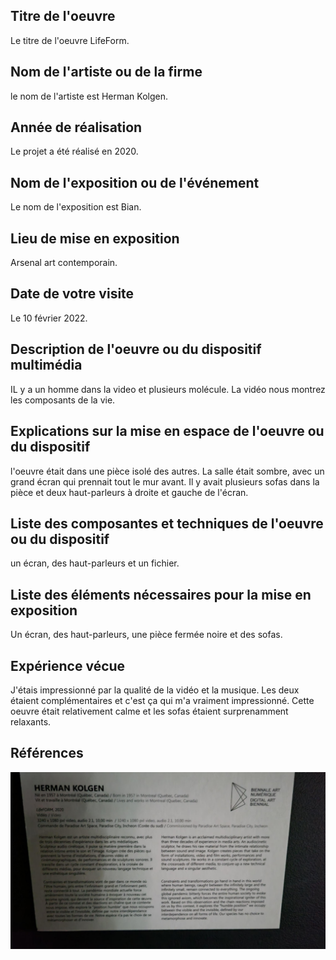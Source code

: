 ## Titre de l'oeuvre

Le titre de l'oeuvre LifeForm.

## Nom de l'artiste ou de la firme

le nom de l'artiste est Herman Kolgen.

## Année de réalisation

Le projet a été réalisé en 2020.

## Nom de l'exposition ou de l'événement

Le nom de l'exposition est Bian.

## Lieu de mise en exposition

Arsenal art contemporain.

## Date de votre visite

Le 10 février 2022.

## Description de l'oeuvre ou du dispositif multimédia

IL y a un homme dans la video et plusieurs molécule. La vidéo nous montrez les composants de la vie.

## Explications sur la mise en espace de l'oeuvre ou du dispositif

l'oeuvre était dans une pièce isolé des autres. La salle était sombre, avec un grand écran qui prennait tout le mur avant. Il y avait plusieurs sofas dans la pièce et deux haut-parleurs à droite et gauche de l'écran.

## Liste des composantes et techniques de l'oeuvre ou du dispositif

un écran, des haut-parleurs et un fichier.

## Liste des éléments nécessaires pour la mise en exposition

Un écran, des haut-parleurs, une pièce fermée noire et des sofas.

## Expérience vécue

J'étais impressionné par la qualité de la vidéo et la musique. Les deux étaient complémentaires et c'est ça qui m'a vraiment impressionné. Cette oeuvre était relativement calme et les sofas étaient surprenamment relaxants.


## Références

![photo](photo/herman_kolgen.png)

